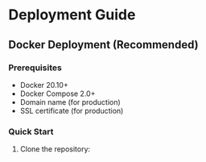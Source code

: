 # Deployment Guide

## Docker Deployment (Recommended)

### Prerequisites
- Docker 20.10+
- Docker Compose 2.0+
- Domain name (for production)
- SSL certificate (for production)

### Quick Start
1. Clone the repository: 